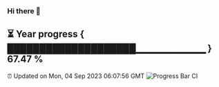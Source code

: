 ### Hi there 👋
⏳ Year progress { ████████████████████▁▁▁▁▁▁▁▁▁▁ } 67.47 %
---
⏰ Updated on Mon, 04 Sep 2023 06:07:56 GMT
![Progress Bar CI](https://github.com/Moyi321/Moyi321/workflows/Progress%20Bar%20CI/badge.svg)

